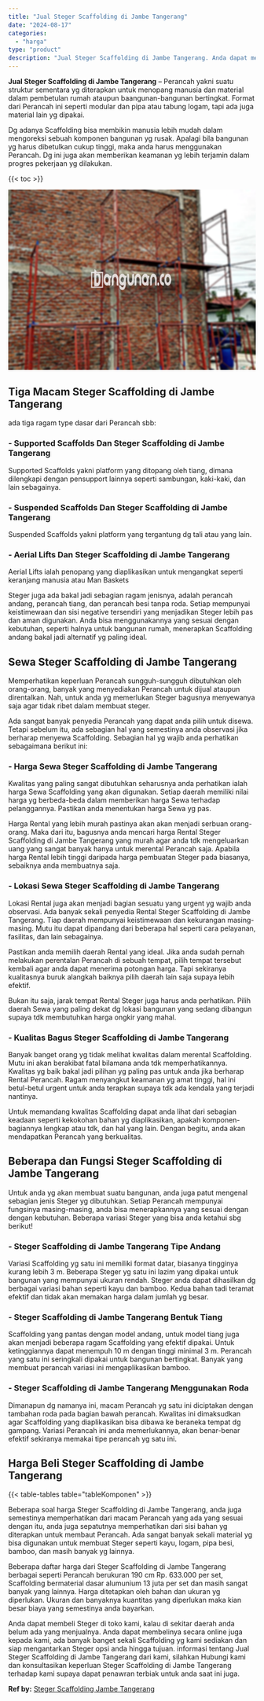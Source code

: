 ```yaml
---
title: "Jual Steger Scaffolding di Jambe Tangerang"
date: "2024-08-17"
categories: 
  - "harga"
type: "product"
description: "Jual Steger Scaffolding di Jambe Tangerang. Anda dapat membeli Steger di toko kami, kalau di sekitar daerah anda belum ada yang menjualnya. Anda dapat membel..."
---
```


**Jual Steger Scaffolding di Jambe Tangerang** – Perancah yakni suatu struktur sementara yg diterapkan untuk menopang manusia dan material dalam pembetulan rumah ataupun baangunan-bangunan bertingkat. Format dari Perancah ini seperti modular dan pipa atau tabung logam, tapi ada juga material lain yg dipakai.

Dg adanya Scaffolding bisa membikin manusia lebih mudah dalam mengoreksi sebuah komponen bangunan yg rusak. Apalagi bila bangunan yg harus dibetulkan cukup tinggi, maka anda harus menggunakan Perancah. Dg ini juga akan memberikan keamanan yg lebih terjamin dalam progres pekerjaan yg dilakukan.

{{< toc >}}

![Jual Steger Scaffolding di Jambe Tangerang](/images/sewa-scaffolding-steger-31.png)

## Tiga Macam Steger Scaffolding di Jambe Tangerang

ada tiga ragam type dasar dari Perancah sbb:

### \- Supported Scaffolds Dan Steger Scaffolding di Jambe Tangerang

Supported Scaffolds yakni platform yang ditopang oleh tiang, dimana dilengkapi dengan pensupport lainnya seperti sambungan, kaki-kaki, dan lain sebagainya.

### \- Suspended Scaffolds Dan Steger Scaffolding di Jambe Tangerang

Suspended Scaffolds yakni platform yang tergantung dg tali atau yang lain.

### \- Aerial Lifts Dan Steger Scaffolding di Jambe Tangerang

Aerial Lifts ialah penopang yang diaplikasikan untuk mengangkat seperti keranjang manusia atau Man Baskets

Steger juga ada bakal jadi sebagian ragam jenisnya, adalah perancah andang, perancah tiang, dan perancah besi tanpa roda. Setiap mempunyai keistimewaan dan sisi negative tersendiri yang menjadikan Steger lebih pas dan aman digunakan. Anda bisa menggunakannya yang sesuai dengan kebutuhan, seperti halnya untuk bangunan rumah, menerapkan Scaffolding andang bakal jadi alternatif yg paling ideal.

## Sewa Steger Scaffolding di Jambe Tangerang

Memperhatikan keperluan Perancah sungguh-sungguh dibutuhkan oleh orang-orang, banyak yang menyediakan Perancah untuk dijual ataupun direntalkan. Nah, untuk anda yg memerlukan Steger bagusnya menyewanya saja agar tidak ribet dalam membuat steger.

Ada sangat banyak penyedia Perancah yang dapat anda pilih untuk disewa. Tetapi sebelum itu, ada sebagian hal yang semestinya anda observasi jika berharap menyewa Scaffolding. Sebagian hal yg wajib anda perhatikan sebagaimana berikut ini:

### \- Harga Sewa Steger Scaffolding di Jambe Tangerang

Kwalitas yang paling sangat dibutuhkan seharusnya anda perhatikan ialah harga Sewa Scaffolding yang akan digunakan. Setiap daerah memiliki nilai harga yg berbeda-beda dalam memberikan harga Sewa terhadap pelanggannya. Pastikan anda menentukan harga Sewa yg pas.

Harga Rental yang lebih murah pastinya akan akan menjadi serbuan orang-orang. Maka dari itu, bagusnya anda mencari harga Rental Steger Scaffolding di Jambe Tangerang yang murah agar anda tdk mengeluarkan uang yang sangat banyak hanya untuk merental Perancah saja. Apabila harga Rental lebih tinggi daripada harga pembuatan Steger pada biasanya, sebaiknya anda membuatnya saja.

### \- Lokasi Sewa Steger Scaffolding di Jambe Tangerang

Lokasi Rental juga akan menjadi bagian sesuatu yang urgent yg wajib anda observasi. Ada banyak sekali penyedia Rental Steger Scaffolding di Jambe Tangerang. Tiap daerah mempunyai keistimewaan dan kekurangan masing-masing. Mutu itu dapat dipandang dari beberapa hal seperti cara pelayanan, fasilitas, dan lain sebagainya.

Pastikan anda memilih daerah Rental yang ideal. Jika anda sudah pernah melakukan perentalan Perancah di sebuah tempat, pilih tempat tersebut kembali agar anda dapat menerima potongan harga. Tapi sekiranya kualitasnya buruk alangkah baiknya pilih daerah lain saja supaya lebih efektif.

Bukan itu saja, jarak tempat Rental Steger juga harus anda perhatikan. Pilih daerah Sewa yang paling dekat dg lokasi bangunan yang sedang dibangun supaya tdk membutuhkan harga ongkir yang mahal.

### \- Kualitas Bagus Steger Scaffolding di Jambe Tangerang

Banyak banget orang yg tidak melihat kwalitas dalam merental Scaffolding. Mutu ini akan berakibat fatal bilamana anda tdk memperhatikannya. Kwalitas yg baik bakal jadi pilihan yg paling pas untuk anda jika berharap Rental Perancah. Ragam menyangkut keamanan yg amat tinggi, hal ini betul-betul urgent untuk anda terapkan supaya tdk ada kendala yang terjadi nantinya.

Untuk memandang kwalitas Scaffolding dapat anda lihat dari sebagian keadaan seperti kekokohan bahan yg diaplikasikan, apakah komponen-bagiannya lengkap atau tdk, dan hal yang lain. Dengan begitu, anda akan mendapatkan Perancah yang berkualitas.

## Beberapa dan Fungsi Steger Scaffolding di Jambe Tangerang

Untuk anda yg akan membuat suatu bangunan, anda juga patut mengenal sebagian jenis Steger yg dibutuhkan. Setiap Perancah mempunyai fungsinya masing-masing, anda bisa menerapkannya yang sesuai dengan dengan kebutuhan. Beberapa variasi Steger yang bisa anda ketahui sbg berikut!

### \- Steger Scaffolding di Jambe Tangerang Tipe Andang

Variasi Scaffolding yg satu ini memiliki format datar, biasanya tingginya kurang lebih 3 m. Beberapa Steger yg satu ini lazim yang dipakai untuk bangunan yang mempunyai ukuran rendah. Steger anda dapat dihasilkan dg berbagai variasi bahan seperti kayu dan bamboo. Kedua bahan tadi teramat efektif dan tidak akan memakan harga dalam jumlah yg besar.

### \- Steger Scaffolding di Jambe Tangerang Bentuk Tiang

Scaffolding yang pantas dengan model andang, untuk model tiang juga akan menjadi beberapa ragam Scaffolding yang efektif dipakai. Untuk ketinggiannya dapat menempuh 10 m dengan tinggi minimal 3 m. Perancah yang satu ini seringkali dipakai untuk bangunan bertingkat. Banyak yang membuat perancah variasi ini mengaplikasikan bamboo.

### \- Steger Scaffolding di Jambe Tangerang Menggunakan Roda

Dimanapun dg namanya ini, macam Perancah yg satu ini diciptakan dengan tambahan roda pada bagian bawah perancah. Kwalitas ini dimaksudkan agar Scaffolding yang diaplikasikan bisa dibawa ke beraneka tempat dg gampang. Variasi Perancah ini anda memerlukannya, akan benar-benar efektif sekiranya memakai tipe perancah yg satu ini.

## Harga Beli Steger Scaffolding di Jambe Tangerang

{{< table-tables table="tableKomponen" >}}

Beberapa soal harga Steger Scaffolding di Jambe Tangerang, anda juga semestinya memperhatikan dari macam Perancah yang ada yang sesuai dengan itu, anda juga sepatutnya memperhatikan dari sisi bahan yg diterapkan untuk membaut Perancah. Ada sangat banyak sekali material yg bisa digunakan untuk membuat Steger seperti kayu, logam, pipa besi, bamboo, dan masih banyak yg lainnya.

Beberapa daftar harga dari Steger Scaffolding di Jambe Tangerang berbagai seperti Perancah berukuran 190 cm Rp. 633.000 per set, Scaffolding bermaterial dasar alumunium 13 juta per set dan masih sangat banyak yang lainnya. Harga ditetapkan oleh bahan dan ukuran yg diperlukan. Ukuran dan banyaknya kuantitas yang diperlukan maka kian besar biaya yang semestinya anda bayarkan.

Anda dapat membeli Steger di toko kami, kalau di sekitar daerah anda belum ada yang menjualnya. Anda dapat membelinya secara online juga kepada kami, ada banyak banget sekali Scaffolding yg kami sediakan dan siap mengantarkan Steger opsi anda hingga tujuan. informasi tentang Jual Steger Scaffolding di Jambe Tangerang dari kami, silahkan Hubungi kami dan konsultasikan keperluan Steger Scaffolding di Jambe Tangerang terhadap kami supaya dapat penawran terbiak untuk anda saat ini juga.

**Ref by:** [Steger Scaffolding Jambe Tangerang](https://id.wikipedia.org/wiki/Steger)
